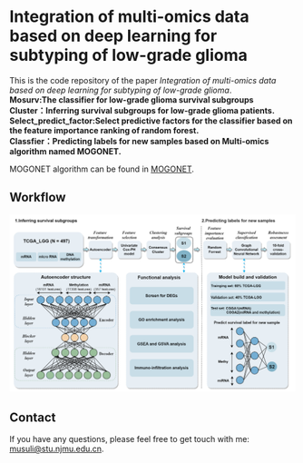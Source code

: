# Integration of multi-omics data based on deep learning for subtyping of low-grade glioma

This is the code repository of the paper *Integration of multi-omics data based on deep learning for subtyping of low-grade glioma*.<br>
**Mosurv:The classifier for low-grade glioma survival subgroups**<br>
**Cluster：Inferring survival subgroups for low-grade glioma patients.**<br>
**Select_predict_factor:Select predictive factors for the classifier based on the feature importance ranking of random forest.**<br>
**Classfier：Predicting labels for new samples based on Multi-omics algorithm named MOGONET.**<br>

MOGONET algorithm can be found in [MOGONET](https://github.com/txWang/MOGONET). 

## Workflow
![workflow](Workflow/workflow.png)
## Contact
If you have any questions, please feel free to get touch with me: musuli@stu.njmu.edu.cn.

